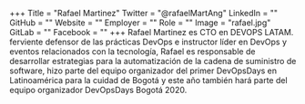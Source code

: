 +++
Title = "Rafael Martinez"
Twitter = "@rafaelMartAng"
LinkedIn = ""
GitHub = ""
Website = ""
Employer = ""
Role = ""
Image = "rafael.jpg"
GitLab = ""
Facebook = ""
+++
Rafael Martinez es CTO en DEVOPS LATAM. ferviente defensor de las prácticas DevOps e instructor líder en DevOps y eventos relacionados con la tecnología, Rafael es responsable de desarrollar estrategias para la automatización de la cadena de suministro de software, hizo parte del equipo organizador del primer DevOpsDays en Latinoamérica para la cuidad de Bogotá y este año también hará parte del equipo organizador DevOpsDays Bogotá 2020.